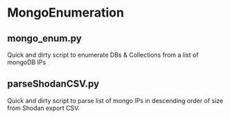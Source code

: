 # MongoEnumeration

## mongo_enum.py 

Quick and dirty script to enumerate DBs &amp; Collections from a list of mongoDB IPs

## parseShodanCSV.py

Quick and dirty script to parse list of mongo IPs in descending order of size from Shodan export CSV.

